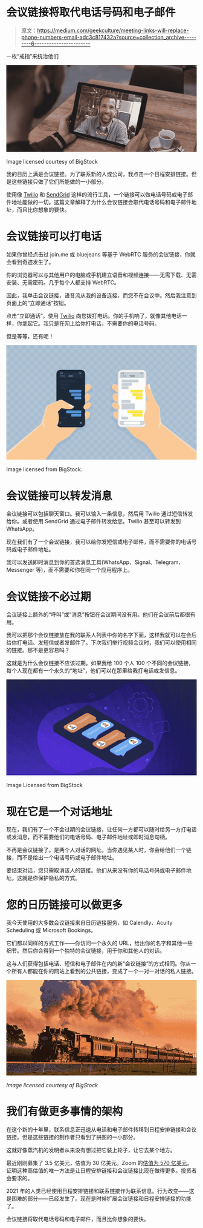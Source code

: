 # 会议链接将取代电话号码和电子邮件

> 原文：<https://medium.com/geekculture/meeting-links-will-replace-phone-numbers-email-adc3c817432a?source=collection_archive---------6----------------------->

一枚“戒指”来统治他们

![](img/6c9fdf31bedecffb3e1b8bb481d1d75a.png)

Image licensed courtesy of BigStock

我的日历上满是会议链接。为了联系新的人或公司，我点击一个日程安排链接。但是这些链接只做了它们所能做的一小部分。

使用像 [Twilio](https://www.twilio.com/) 和 [SendGrid](https://sendgrid.com/) 这样的流行工具，一个链接可以做电话号码或电子邮件地址能做的一切。这篇文章解释了为什么会议链接会取代电话号码和电子邮件地址，而且比你想象的要快。

# 会议链接可以打电话

如果你曾经点击过 join.me 或 bluejeans 等基于 WebRTC 服务的会议链接，你就会看到奇迹发生了。

你的浏览器可以与其他用户的电脑或手机建立语音和视频连接——无需下载、无需安装、无需密码。几乎每个人都支持 WebRTC。

因此，我单击会议链接，语音流从我的设备连接，而您不在会议中。然后我注意到页面上的“立即通话”按钮。

点击“立即通话”，使用 [Twilio](https://www.youtube.com/watch?v=Yf9JkKmeO8U) 向您拨打电话。你的手机响了，就像其他电话一样，你拿起它。我只是在网上给你打电话，不需要你的电话号码。

但是等等，还有呢！

![](img/de13f9b70eb3905645c5a6940573b11d.png)

Image licensed from BigStock.

# 会议链接可以转发消息

会议链接可以包括聊天窗口。我可以输入一条信息，然后用 Twilio 通过短信转发给你。或者使用 SendGrid 通过电子邮件转发给您。Twilio 甚至可以转发到 WhatsApp。

现在我们有了一个会议链接，我可以给你发短信或电子邮件，而不需要你的电话号码或电子邮件地址。

我可以发送即时消息到你的首选消息工具(WhatsApp、Signal、Telegram、Messenger 等)，而不需要和你在同一个应用程序上。

# 会议链接不必过期

会议链接上额外的“呼叫”或“消息”按钮在会议期间没有用。他们在会议前后都很有用。

我可以把那个会议链接放在我的联系人列表中你的名字下面，这样我就可以在会后给你打电话、发短信或者发邮件了。下次我们举行视频会议时，我们可以使用相同的链接。那不是更容易吗？

这就是为什么会议链接不应该过期。如果我给 100 个人 100 个不同的会议链接，每个人现在都有一个永久的“地址”，他们可以在那里给我打电话或发信息。

![](img/0f3ce10afb3daa6d4f7cb553c7edffb2.png)

Image Licensed from BigStock

# 现在它是一个对话地址

现在，我们有了一个不会过期的会议链接，让任何一方都可以随时给另一方打电话或发消息，而不需要他们的电话号码、电子邮件地址或即时消息句柄。

不再是会议链接了。是两个人对话的网址。当你遇见某人时，你会给他们一个链接，而不是给出一个电话号码或电子邮件地址。

要结束对话，您只需取消该人的链接。他们从来没有你的电话号码或电子邮件地址。这就是你保护隐私的方式。

# 您的日历链接可以做更多

我今天使用的大多数会议链接来自日历链接服务，如 Calendly、Acuity Scheduling 或 Microsoft Bookings。

它们都以同样的方式工作——你访问一个永久的 URL，给出你的名字和其他一些细节。然后你会得到一个独特的会议链接，用于你和其他人的对话。

这与人们获得包括电话、短信和电子邮件在内的新“会议链接”的方式相同。你从一个所有人都能在你的网站上看到的公共链接，变成了一个一对一对话的私人链接。

![](img/a7c0458f1419700700470127cac1b627.png)

*Image licensed courtesy of BigStock*

# 我们有做更多事情的架构

在这个新的十年里，联系信息正迅速从电话和电子邮件转移到日程安排链接和会议链接。但是这些链接的制作者只看到了拼图的一小部分。

这就好像蒸汽机的发明者从来没有想过把它装上轮子，让它去某个地方。

最近刚刚募集了 3.5 亿美元，估值为 30 亿美元。Zoom 的[估值为 570 亿美元](https://marker.medium.com/why-zooms-valuation-is-so-controversial-2467e8c4a7d3)。证明这种高估值的唯一方法是让日程安排链接和会议链接比现在做得更多。投资者会要求的。

2021 年的人类已经使用日程安排链接和联系链接作为联系信息。行为改变——这是困难的部分——已经发生了。现在是时候扩展会议链接和日程安排链接的功能了。

会议链接将取代电话号码和电子邮件，而且比你想象的要快。